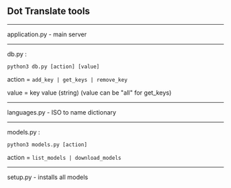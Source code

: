 ## Dot Translate tools

---

application.py - main server

---

db.py :

`python3 db.py [action] [value]`

action = `add_key | get_keys | remove_key`

value = key value (string) (value can be "all" for get_keys)

---

languages.py - ISO to name dictionary

---

models.py :

`python3 models.py [action]`

action = `list_models | download_models`

---

setup.py - installs all models